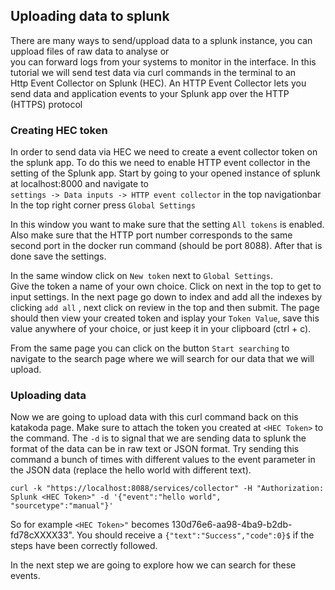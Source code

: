 ## Uploading data to splunk
There are many ways to send/uppload data to a splunk instance, you can uppload files of raw data to analyse or  
you can forward logs from your systems to monitor in the interface. In this tutorial we will send test data via curl commands in the terminal to an  
Http Event Collector on Splunk (HEC). An HTTP Event Collector lets you send data and application events to your Splunk app over the HTTP (HTTPS) protocol

### Creating HEC token
In order to send data via HEC we need to create a event collector token on the splunk app. To do this we need to enable HTTP event collector in the setting of the Splunk app.
Start by going to your opened instance of splunk at localhost:8000 and navigate to  
 `settings -> Data inputs -> HTTP event collector` in the top navigationbar  
In the top right corner press `Global Settings`
  
In this window you want to make sure that the setting `All tokens` is enabled. 
Also make sure that the HTTP port number corresponds to the same second port in the docker run command (should be port 8088). 
After that is done save the settings.  
  
In the same window click on `New token` next to `Global Settings`.  
Give the token a name of your own choice. Click on next in the top to get to input settings.
In the next page go down to index and add all the indexes by clicking `add all` , next click on review in the top and then submit.
The page should then view your created token and isplay your `Token Value`, save this value anywhere of your choice, or just keep it in your clipboard (ctrl + c).
  
From the same page you can click on the button `Start searching` to navigate to the search page where we will search for our data that we will upload.

### Uploading data
Now we are going to upload data with this curl command back on this katakoda page. Make sure to attach the token you created at `<HEC Token>` to the command. The `-d` is to signal that we are sending data to splunk the format of the data can be in raw text or JSON format. Try sending this command a bunch of times with different values to the event parameter in the JSON data (replace the hello world with different text).

`curl -k "https://localhost:8088/services/collector" -H "Authorization: Splunk <HEC Token>" -d '{"event":"hello world", "sourcetype":"manual"}'`  

So for example `<HEC Token>"` becomes 130d76e6-aa98-4ba9-b2db-fd78cXXXX33". You should receive a 
  `{"text":"Success","code":0}$` if the steps have been correctly followed.
 
In the next step we are going to explore how we can search for these events. 
